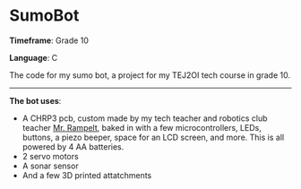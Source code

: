 # SumoBot
**Timeframe**: Grade 10

**Language**: C

The code for my sumo bot, a project for my TEJ2OI tech course in grade 10.

---
**The bot uses**:

* A CHRP3 pcb, custom made by my tech teacher and robotics club teacher [Mr. Rampelt](https://www.siriusmicro.com/index.html), baked in with a few microcontrollers, LEDs, buttons, a piezo beeper, space for an LCD screen, and more. This is all powered by 4 AA batteries.
* 2 servo motors
* A sonar sensor
* And a few 3D printed attatchments
